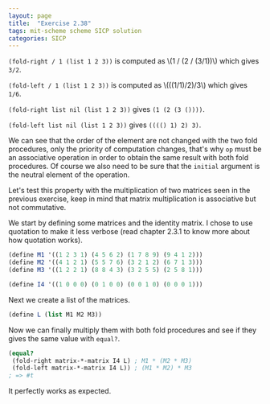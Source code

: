 ```yaml
---
layout: page
title:  "Exercise 2.38"
tags: mit-scheme scheme SICP solution
categories: SICP
---
```

`(fold-right / 1 (list 1 2 3))` is computed as \\(1 / (2 / (3/1))\\) which gives `3/2`.

`(fold-left / 1 (list 1 2 3))` is computed as \\(((1/1)/2)/3\\) which gives `1/6`.

`(fold-right list nil (list 1 2 3))` gives `(1 (2 (3 ())))`.

`(fold-left list nil (list 1 2 3))` gives `(((() 1) 2) 3)`.

We can see that the order of the element are not changed with the two fold procedures, only the priority of computation changes, that's why `op` must be an associative operation in order to obtain the same result with both fold procedures. Of course we also need to be sure that the `initial` argument is the neutral element of the operation.

Let's test this property with the multiplication of two matrices seen in the previous exercise, keep in mind that matrix multiplication is associative but not commutative.

We start by defining some matrices and the identity matrix. I chose to use quotation to make it less verbose (read chapter 2.3.1 to know more about how quotation works).
```scheme
(define M1 '((1 2 3 1) (4 5 6 2) (1 7 8 9) (9 4 1 2)))
(define M2 '((4 1 2 1) (5 5 7 6) (3 2 1 2) (6 7 1 3)))
(define M3 '((1 2 2 1) (8 8 4 3) (3 2 5 5) (2 5 8 1)))

(define I4 '((1 0 0 0) (0 1 0 0) (0 0 1 0) (0 0 0 1)))
```
Next we create a list of the matrices.
```scheme
(define L (list M1 M2 M3))
```
Now we can finally multiply them with both fold procedures and see if they gives the same value with `equal?`.
```scheme
(equal?
 (fold-right matrix-*-matrix I4 L) ; M1 * (M2 * M3)
 (fold-left matrix-*-matrix I4 L)) ; (M1 * M2) * M3
; => #t
```
It perfectly works as expected.
